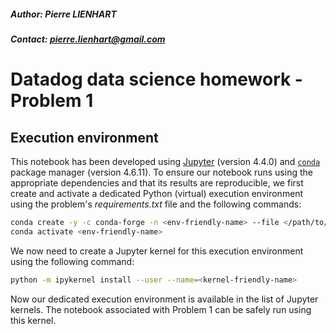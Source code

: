 ##### Author: Pierre LIENHART
##### Contact: pierre.lienhart@gmail.com

# Datadog data science homework - Problem 1

## Execution environment
This notebook has been developed using [Jupyter](https://jupyter.org/) (version 4.4.0) and [`conda`](https://docs.conda.io/en/latest/) 
package manager (version 4.6.11). To ensure our notebook runs using the appropriate dependencies and that its results are
reproducible, we first create and activate a dedicated Python (virtual) execution environment using the problem's 
*requirements.txt* file and the following commands:

```bash
conda create -y -c conda-forge -n <env-friendly-name> --file </path/to/requirements.txt>
conda activate <env-friendly-name>
```

We now need to create a Jupyter kernel for this execution environment using the following command:

```bash
python -m ipykernel install --user --name=<kernel-friendly-name>
```

Now our dedicated execution environment is available in the list of Jupyter kernels. The notebook associated with 
Problem 1 can be safely run using this kernel. 

